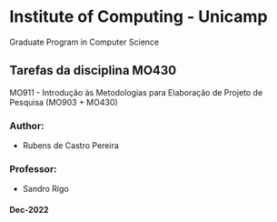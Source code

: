 # Institute of Computing - Unicamp 
Graduate Program in Computer Science

## **Tarefas da disciplina MO430**

MO911 - Introdução às Metodologias para Elaboração de Projeto de Pesquisa
(MO903 + MO430)


### **Author**:
- Rubens de Castro Pereira

### **Professor**:
- Sandro Rigo 

#### **Dec-2022**
